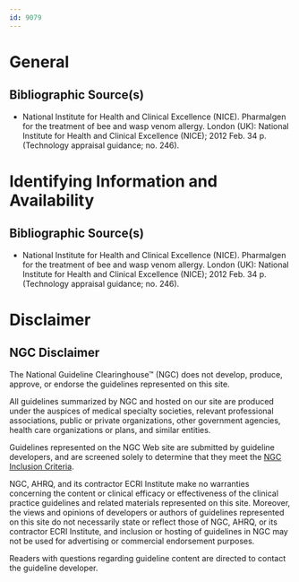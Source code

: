 ```yaml
---
id: 9079
---
```


# General

## Bibliographic Source(s)

- National Institute for Health and Clinical Excellence (NICE). Pharmalgen for the treatment of bee and wasp venom allergy. London (UK): National Institute for Health and Clinical Excellence (NICE); 2012 Feb. 34 p. (Technology appraisal guidance; no. 246).

# Identifying Information and Availability

## Bibliographic Source(s)

- National Institute for Health and Clinical Excellence (NICE). Pharmalgen for the treatment of bee and wasp venom allergy. London (UK): National Institute for Health and Clinical Excellence (NICE); 2012 Feb. 34 p. (Technology appraisal guidance; no. 246).

# Disclaimer

## NGC Disclaimer

The National Guideline Clearinghouse™ (NGC) does not develop, produce, approve, or endorse the guidelines represented on this site.

All guidelines summarized by NGC and hosted on our site are produced under the auspices of medical specialty societies, relevant professional associations, public or private organizations, other government agencies, health care organizations or plans, and similar entities.

Guidelines represented on the NGC Web site are submitted by guideline developers, and are screened solely to determine that they meet the [NGC Inclusion Criteria](/help-and-about/summaries/inclusion-criteria).

NGC, AHRQ, and its contractor ECRI Institute make no warranties concerning the content or clinical efficacy or effectiveness of the clinical practice guidelines and related materials represented on this site. Moreover, the views and opinions of developers or authors of guidelines represented on this site do not necessarily state or reflect those of NGC, AHRQ, or its contractor ECRI Institute, and inclusion or hosting of guidelines in NGC may not be used for advertising or commercial endorsement purposes.

Readers with questions regarding guideline content are directed to contact the guideline developer.

